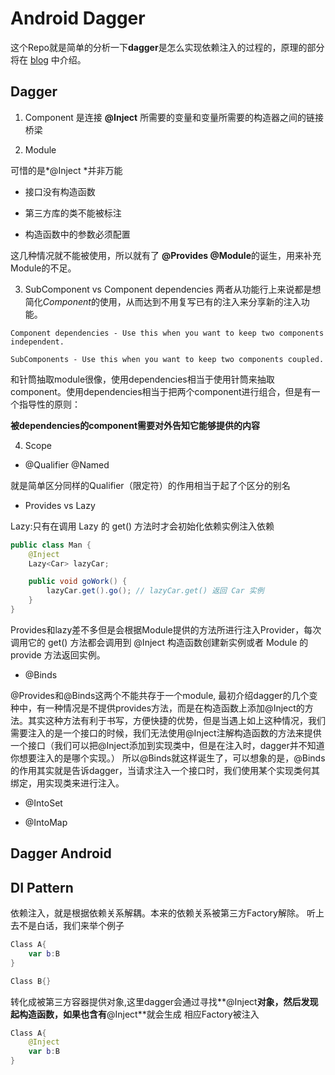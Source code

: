 # Android Dagger
这个Repo就是简单的分析一下**dagger**是怎么实现依赖注入的过程的，原理的部分将在 [blog](https://qifanyang.com) 中介绍。

## Dagger

1. Component 是连接 **@Inject** 所需要的变量和变量所需要的构造器之间的链接桥梁
<!--![Component](https://raw.githubusercontent.com/underwindfall/blogAssets/master/blog/dagger/component.png)-->

2. Module
<!--![Module](https://raw.githubusercontent.com/underwindfall/blogAssets/master/blog/kotlin/Module.png)-->

可惜的是*@Inject *并非万能

- 接口没有构造函数

- 第三方库的类不能被标注

- 构造函数中的参数必须配置

这几种情况就不能被使用，所以就有了 **@Provides @Module**的诞生，用来补充Module的不足。

3. SubComponent vs Component dependencies
两者从功能行上来说都是想简化*Component*的使用，从而达到不用复写已有的注入来分享新的注入功能。
```
Component dependencies - Use this when you want to keep two components independent.

SubComponents - Use this when you want to keep two components coupled.
```

和针筒抽取module很像，使用dependencies相当于使用针筒来抽取component。使用dependencies相当于把两个component进行组合，但是有一个指导性的原则：

**被dependencies的component需要对外告知它能够提供的内容**

4. Scope

- @Qualifier @Named

就是简单区分同样的Qualifier（限定符）的作用相当于起了个区分的别名

- Provides vs Lazy

Lazy:只有在调用 Lazy<T> 的 get() 方法时才会初始化依赖实例注入依赖
```java
public class Man {
    @Inject
    Lazy<Car> lazyCar;

    public void goWork() {
        lazyCar.get().go(); // lazyCar.get() 返回 Car 实例
    }
}
```
Provides和lazy差不多但是会根据Module提供的方法所进行注入Provider<T>，每次调用它的 get() 方法都会调用到 @Inject 构造函数创建新实例或者 Module 的 provide 方法返回实例。

- @Binds

@Provides和@Binds这两个不能共存于一个module,
最初介绍dagger的几个变种中，有一种情况是不提供provides方法，而是在构造函数上添加@Inject的方法。其实这种方法有利于书写，方便快捷的优势，但是当遇上如上这种情况，我们需要注入的是一个接口的时候，我们无法使用@Inject注解构造函数的方法来提供一个接口（我们可以把@Inject添加到实现类中，但是在注入时，dagger并不知道你想要注入的是哪个实现。）
所以@Binds就这样诞生了，可以想象的是，@Binds的作用其实就是告诉dagger，当请求注入一个接口时，我们使用某个实现类何其绑定，用实现类来进行注入。

- @IntoSet

- @IntoMap

## Dagger Android


## DI Pattern
依赖注入，就是根据依赖关系解耦。本来的依赖关系被第三方Factory解除。
听上去不是白话，我们来举个例子

```kotlin
Class A{
    var b:B
}

Class B{}
```
转化成被第三方容器提供对象,这里dagger会通过寻找**@Inject**对象，然后发现起构造函数，如果也含有**@Inject**就会生成
相应Factory被注入
```kotlin
Class A{
    @Inject
    var b:B
}
```

